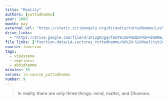 ```yaml
---
title: "Reality"
authors: [yuttadhammo]
year: 2009
month: may
external_url: "https://static.sirimangalo.org/diraudio/Yuttadhammo/Los%20Angeles%20Course/090520_Reality.mp3"
drive_links:
  - "https://drive.google.com/file/d/1PizgRJgqvfeIV932G4H2Qb44dFHzGWNe/view?usp=share_link"
file_links: ["function-data/LA-Lectures_Yuttadhammo/08%20-%20Reality%20(2009-05-20).mp3"]
course: function
tags:
  - vipassana
  - emptiness
  - abhidhamma
minutes: 39
series: la-course_yuttadhammo
number: 9
---
```


> In reality there are only three things: mind, matter, and Dhamma.

